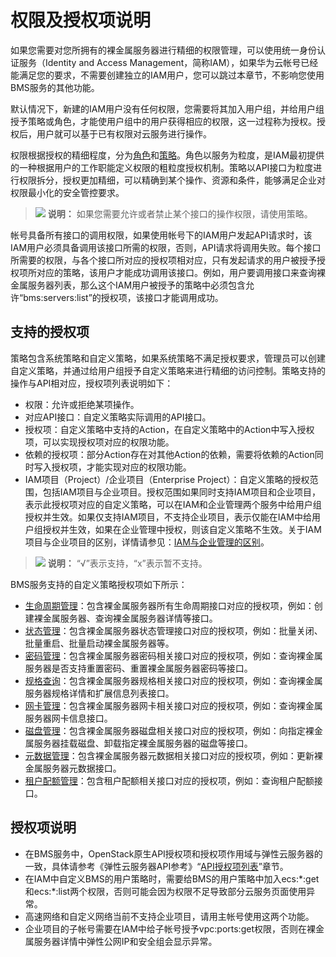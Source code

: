 # 权限及授权项说明<a name="bms_api_0902"></a>

如果您需要对您所拥有的裸金属服务器进行精细的权限管理，可以使用统一身份认证服务（Identity and Access Management，简称IAM），如果华为云帐号已经能满足您的要求，不需要创建独立的IAM用户，您可以跳过本章节，不影响您使用BMS服务的其他功能。

默认情况下，新建的IAM用户没有任何权限，您需要将其加入用户组，并给用户组授予策略或角色，才能使用户组中的用户获得相应的权限，这一过程称为授权。授权后，用户就可以基于已有权限对云服务进行操作。

权限根据授权的精细程度，分为[角色](https://support.huaweicloud.com/usermanual-iam/iam_01_0601.html)和[策略](https://support.huaweicloud.com/usermanual-iam/iam_01_0017.html)。角色以服务为粒度，是IAM最初提供的一种根据用户的工作职能定义权限的粗粒度授权机制。策略以API接口为粒度进行权限拆分，授权更加精细，可以精确到某个操作、资源和条件，能够满足企业对权限最小化的安全管控要求。

>![](public_sys-resources/icon-note.gif) **说明：** 
>如果您需要允许或者禁止某个接口的操作权限，请使用策略。

帐号具备所有接口的调用权限，如果使用帐号下的IAM用户发起API请求时，该IAM用户必须具备调用该接口所需的权限，否则，API请求将调用失败。每个接口所需要的权限，与各个接口所对应的授权项相对应，只有发起请求的用户被授予授权项所对应的策略，该用户才能成功调用该接口。例如，用户要调用接口来查询裸金属服务器列表，那么这个IAM用户被授予的策略中必须包含允许“bms:servers:list”的授权项，该接口才能调用成功。

## 支持的授权项<a name="section134111338201010"></a>

策略包含系统策略和自定义策略，如果系统策略不满足授权要求，管理员可以创建自定义策略，并通过给用户组授予自定义策略来进行精细的访问控制。策略支持的操作与API相对应，授权项列表说明如下：

-   权限：允许或拒绝某项操作。
-   对应API接口：自定义策略实际调用的API接口。
-   授权项：自定义策略中支持的Action，在自定义策略中的Action中写入授权项，可以实现授权项对应的权限功能。
-   依赖的授权项：部分Action存在对其他Action的依赖，需要将依赖的Action同时写入授权项，才能实现对应的权限功能。
-   IAM项目（Project）/企业项目（Enterprise Project）：自定义策略的授权范围，包括IAM项目与企业项目。授权范围如果同时支持IAM项目和企业项目，表示此授权项对应的自定义策略，可以在IAM和企业管理两个服务中给用户组授权并生效。如果仅支持IAM项目，不支持企业项目，表示仅能在IAM中给用户组授权并生效，如果在企业管理中授权，则该自定义策略不生效。关于IAM项目与企业项目的区别，详情请参见：[IAM与企业管理的区别](https://support.huaweicloud.com/iam_faq/iam_01_0101.html)。

>![](public_sys-resources/icon-note.gif) **说明：** 
>“√”表示支持，“x”表示暂不支持。

BMS服务支持的自定义策略授权项如下所示：

-   [生命周期管理](生命周期管理.md)：包含裸金属服务器所有生命周期接口对应的授权项，例如：创建裸金属服务器、查询裸金属服务器详情等接口。
-   [状态管理](状态管理.md)：包含裸金属服务器状态管理接口对应的授权项，例如：批量关闭、批量重启、批量启动裸金属服务器等。
-   [密码管理](密码管理.md)：包含裸金属服务器密码相关接口对应的授权项，例如：查询裸金属服务器是否支持重置密码、重置裸金属服务器密码等接口。
-   [规格查询](规格查询.md)：包含裸金属服务器规格相关接口对应的授权项，例如：查询裸金属服务器规格详情和扩展信息列表接口。
-   [网卡管理](网卡管理.md)：包含裸金属服务器网卡相关接口对应的授权项，例如：查询裸金属服务器网卡信息接口。
-   [磁盘管理](磁盘管理.md)：包含裸金属服务器磁盘相关接口对应的授权项，例如：向指定裸金属服务器挂载磁盘、卸载指定裸金属服务器的磁盘等接口。
-   [元数据管理](元数据管理.md)：包含裸金属服务器元数据相关接口对应的授权项，例如：更新裸金属服务器元数据接口。
-   [租户配额管理](权限及授权项说明.md)：包含租户配额相关接口对应的授权项，例如：查询租户配额接口。

## 授权项说明<a name="section1948185274519"></a>

-   在BMS服务中，OpenStack原生API授权项和授权项作用域与弹性云服务器的一致，具体请参考《弹性云服务器API参考》“[API授权项列表](https://support.huaweicloud.com/api-ecs/ecs_06_0002.html)”章节。
-   在IAM中自定义BMS的用户策略时，需要给BMS的用户策略中加入ecs:\*:get和ecs:\*:list两个权限，否则可能会因为权限不足导致部分云服务页面使用异常。
-   高速网络和自定义网络当前不支持企业项目，请用主帐号使用这两个功能。
-   企业项目的子帐号需要在IAM中给子帐号授予vpc:ports:get权限，否则在裸金属服务器详情中弹性公网IP和安全组会显示异常。

